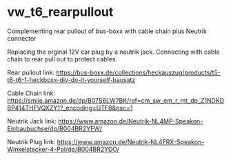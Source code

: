 # vw_t6_rearpullout
Complementing rear pullout of bus-boxx with cable chain plus Neutrik connector

Replacing the orginal 12V car plug by a neutrik jack. Connecting with cable chain to rear pull out to protect cables.

Rear pullout link: https://bus-boxx.de/collections/heckauszug/products/t5-t6-t6-1-heckboxx-diy-do-it-yourself-bausatz

Cable Chain link: https://smile.amazon.de/dp/B07S6LW7BK/ref=cm_sw_em_r_mt_dp_Z1NDKDBP414THFVQXZY1?_encoding=UTF8&psc=1

Neutrik Jack link: https://www.amazon.de/Neutrik-NL4MP-Speakon-Einbaubuchse/dp/B004BR2YFW/

Neutrik Plug link: https://www.amazon.de/Neutrik-NL4FRX-Speakon-Winkelstecker-4-Pol/dp/B004BR2YDO/


